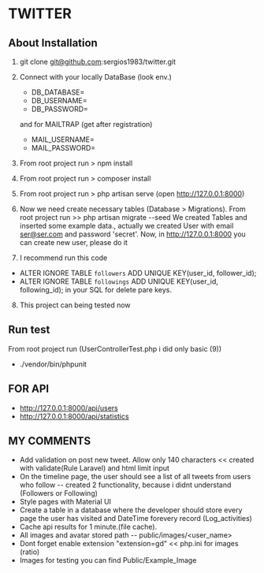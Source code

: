 # TWITTER

## About Installation

1) git clone git@github.com:sergios1983/twitter.git
2) Connect with your locally DataBase (look env.)
   -  DB_DATABASE=
   -  DB_USERNAME=
   -  DB_PASSWORD=

    and for MAILTRAP (get after registration)
   -  MAIL_USERNAME=
   -  MAIL_PASSWORD=

3) From root project run > npm install 
4) From root project run > composer install 
5) From root project run > php artisan serve (open http://127.0.0.1:8000)
6) Now we need create necessary tables (Database > Migrations). From root project run >> php artisan migrate --seed 
We created Tables and inserted some example data., actually we created User with email ser@ser.com and password 'secret'.
Now, in http://127.0.0.1:8000 you can create new user, please do it
7) I recommend run this code 
- ALTER IGNORE TABLE `followers` ADD UNIQUE KEY(user_id, follower_id);
- ALTER IGNORE TABLE `followings` ADD UNIQUE KEY(user_id, following_id);
in your SQL for delete pare keys.
8) This project can being tested now

## Run test
From root project run (UserControllerTest.php i did only basic (9))
- ./vendor/bin/phpunit

## FOR API 
-  http://127.0.0.1:8000/api/users
-  http://127.0.0.1:8000/api/statistics


## MY COMMENTS
* Add validation on post new tweet. Allow only 140 characters  << created with validate(Rule Laravel) and html limit input
* On the timeline page, the user should see a list of all tweets from users who follow  --  created 2 functionality, because i didnt understand (Followers or Following)
* Style pages with Material UI
* Create a table in a database where the developer should store every page the user has visited and DateTime forevery record (Log_activities)
* Cache api results for 1 minute.(file cache).
* All images and avatar stored path -- public/images/<user_name>
* Dont forget enable extension  "extension=gd"  << php.ini for images (ratio)
* Images for testing you can find Public/Example_Image
